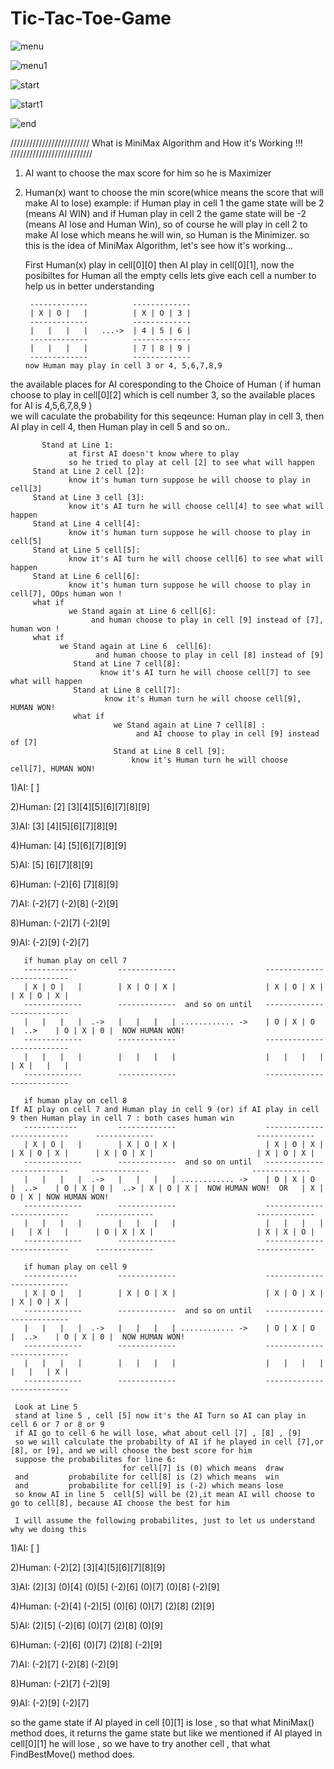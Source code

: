 # Tic-Tac-Toe-Game


   ![menu](https://user-images.githubusercontent.com/120275931/208754636-59ce1198-fa32-4b22-8157-62f4c86798ff.png)


   ![menu1](https://user-images.githubusercontent.com/120275931/208754803-021c1f4d-af0f-45a4-8184-a8082dbc328f.png)


   ![start](https://user-images.githubusercontent.com/120275931/208754815-852597d3-395e-4d62-8dee-eb13f066f6a4.png)


   ![start1](https://user-images.githubusercontent.com/120275931/208754823-76d8715d-3494-46ec-ae2e-9451428d97e1.png)


   ![end](https://user-images.githubusercontent.com/120275931/208754830-4c46e97c-00d8-47fd-91f5-eea1e4bbb76d.png)


///////////////////////// What is MiniMax Algorithm and How it's Working !!! //////////////////////////

  1) AI want to choose the max score for him so he is Maximizer                    
  2) Human(x) want to choose the min score(whice means the score that will make AI to lose)
     example: if Human play in cell 1 the game state will be 2 (means AI WIN) and  if Human play in cell 2 the game state will be -2 (means AI lose and Human Win),
     so of course he will play in cell 2 to make AI lose which means he will win,
     so Human is the Minimizer.
         so this is the idea of MiniMax Algorithm, let's see how it's working... 
     
     First Human(x) play in cell[0][0] then AI play in cell[0][1], now the posibiltes for Human all the empty cells
        lets give each cell a number to help us in better understanding
        
          -------------          ------------- 
          | X | O |   |          | X | O | 3 |
          -------------          -------------
          |   |   |   |   ...->  | 4 | 5 | 6 | 
          -------------          -------------
          |   |   |   |          | 7 | 8 | 9 |
          -------------          ------------- 
         now Human may play in cell 3 or 4, 5,6,7,8,9
    
   the available places for AI coresponding to the Choice of Human 
( if human choose to play in cell[0][2] which is cell number 3,
  so the available places for AI is 4,5,6,7,8,9 )  
      we will caculate the probability for this seqeunce: Human play in cell 3, then AI play in cell 4, then Human play in cell 5 and so on..
     
           Stand at Line 1:
                 at first AI doesn't know where to play 
                 so he tried to play at cell [2] to see what will happen 
         Stand at Line 2 cell [2]: 
                 know it's human turn suppose he will choose to play in cell[3] 
         Stand at Line 3 cell [3]:
                 know it's AI turn he will choose cell[4] to see what will happen
         Stand at Line 4 cell[4]: 
                 know it's human turn suppose he will choose to play in cell[5] 
         Stand at Line 5 cell[5]:
                 know it's AI turn he will choose cell[6] to see what will happen
         Stand at Line 6 cell[6]: 
                 know it's human turn suppose he will choose to play in cell[7], OOps human won ! 
         what if 
                 we Stand again at Line 6 cell[6]: 
                      and human choose to play in cell [9] instead of [7], human won !
         what if 
               we Stand again at Line 6  cell[6]: 
                       and human choose to play in cell [8] instead of [9]
                  Stand at Line 7 cell[8]:
                        know it's AI turn he will choose cell[7] to see what will happen
                  Stand at Line 8 cell[7]:
                         know it's Human turn he will choose cell[9], HUMAN WON!  
                  what if 
                           we Stand again at Line 7 cell[8] : 
                                and AI choose to play in cell [9] instead of [7]
                           Stand at Line 8 cell [9]:
                               know it's Human turn he will choose cell[7], HUMAN WON!  
     
     
1)AI:                                                                                                                    [ ]

2)Human:                                                                                 [2]                                                    [3][4][5][6][7][8][9]

3)AI:                                                            [3]                                             [4][5][6][7][8][9] 

4)Human:                                      [4]                                  [5][6][7][8][9]        

5)AI:                            [5]                          [6][7][8][9]  

6)Human:               (-2)[6]                 [7][8][9]

7)AI:    (-2)[7]       (-2)[8]        (-2)[9]

8)Human:           (-2)[7]  (-2)[9]    

9)AI:              (-2)[9]  (-2)[7]
           
           
           
       if human play on cell 7
       ------------         -------------                    -------------          -------------
       | X | O |   |        | X | O | X |                    | X | O | X |          | X | O | X |
       -------------        -------------  and so on until   -------------           -------------
       |   |   |   |  .->   |   |   |   | ............ ->    | O | X | O  |  ..>    | O | X | 0 |  NOW HUMAN WON!
       -------------        -------------                    -------------          -------------
       |   |   |   |        |   |   |   |                    |   |   |   |          | X |   |   |
       -------------        -------------                    -------------          ------------- 
     
       if human play on cell 8                                            If AI play on cell 7 and Human play in cell 9 (or) if AI play in cell 9 then Human play in cell 7 : both cases human win
       ------------         -------------                    -------------          -------------      -------------                       -------------
       | X | O |   |        | X | O | X |                    | X | O | X |          | X | O | X |      | X | O | X |                       | X | O | X |
       -------------        -------------  and so on until   -------------           -------------     -------------                       -------------
       |   |   |   |  .->   |   |   |   | ............ ->    | O | X | O  |  ..>    | O | X | 0 |  ..> | X | O | X |  NOW HUMAN WON!  OR   | X | O | X | NOW HUMAN WON!
       -------------        -------------                    -------------          -------------      -------------                       -------------
       |   |   |   |        |   |   |   |                    |   |   |   |          |   | X |   |      | O | X | X |                       | X | X | O |
       -------------        -------------                    -------------          -------------      -------------                       -------------
     
       if human play on cell 9
       ------------         -------------                    -------------          -------------
       | X | O |   |        | X | O | X |                    | X | O | X |          | X | O | X |
       -------------        -------------  and so on until   -------------           -------------
       |   |   |   |  .->   |   |   |   | ............ ->    | O | X | O  |  ..>    | O | X | 0 |  NOW HUMAN WON!
       -------------        -------------                    -------------          -------------
       |   |   |   |        |   |   |   |                    |   |   |   |          |   |   | X |
       -------------        -------------                    -------------          ------------- 
     
     Look at Line 5  
     stand at line 5 , cell [5] now it's the AI Turn so AI can play in cell 6 or 7 or 8 or 9 
     if AI go to cell 6 he will lose, what about cell [7] , [8] , [9]
     so we will calculate the probabilty of AI if he played in cell [7],or [8], or [9], and we will choose the best score for him
     suppose the probabilites for line 6: 
                             for cell[7] is (0) which means  draw
     and         probabilite for cell[8] is (2) which means  win
     and         probabilite for cell[9] is (-2) which means lose 
     so know AI in line 5  cell[5] will be (2),it mean AI will choose to go to cell[8], because AI choose the best for him
     
     I will assume the following probabilites, just to let us understand why we doing this
     
1)AI:                                                                                                                          [ ]

2)Human:                                                                              (-2)[2]                                                    [3][4][5][6][7][8][9]

3)AI:                                                          (2)[3]                                      (0)[4] (0)[5] (-2)[6] (0)[7] (0)[8] (-2)[9] 

4)Human:                                          (-2)[4]                            (-2)[5] (0)[6] (0)[7] (2)[8] (2)[9]        

5)AI:                                (2)[5]                         (-2)[6] (0)[7] (2)[8] (0)[9]  

6)Human:               (-2)[6]                 (0)[7] (2)[8] (-2)[9]

7)AI:    (-2)[7]       (-2)[8]       (-2)[9]

8)Human:           (-2)[7]  (-2)[9]    

9)AI:              (-2)[9]  (-2)[7]
   
   so the game state if AI played in cell [0][1] is lose , so that what MiniMax() method does, it returns the game state
     but like we mentioned if AI played in cell[0][1] he will lose , so we have to try another cell , that what FindBestMove() method does.
  
